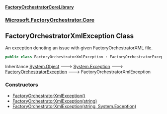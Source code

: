 #### [FactoryOrchestratorCoreLibrary](./FactoryOrchestratorCoreLibrary.md 'FactoryOrchestratorCoreLibrary')
### [Microsoft.FactoryOrchestrator.Core](./Microsoft-FactoryOrchestrator-Core.md 'Microsoft.FactoryOrchestrator.Core')
## FactoryOrchestratorXmlException Class
An exception denoting an issue with given FactoryOrchestratorXML file.  
```csharp
public class FactoryOrchestratorXmlException : FactoryOrchestratorException
```
Inheritance [System.Object](https://docs.microsoft.com/en-us/dotnet/api/System.Object 'System.Object') &#129106; [System.Exception](https://docs.microsoft.com/en-us/dotnet/api/System.Exception 'System.Exception') &#129106; [FactoryOrchestratorException](./Microsoft-FactoryOrchestrator-Core-FactoryOrchestratorException.md 'Microsoft.FactoryOrchestrator.Core.FactoryOrchestratorException') &#129106; FactoryOrchestratorXmlException  
### Constructors
- [FactoryOrchestratorXmlException()](./Microsoft-FactoryOrchestrator-Core-FactoryOrchestratorXmlException-FactoryOrchestratorXmlException().md 'Microsoft.FactoryOrchestrator.Core.FactoryOrchestratorXmlException.FactoryOrchestratorXmlException()')
- [FactoryOrchestratorXmlException(string)](./Microsoft-FactoryOrchestrator-Core-FactoryOrchestratorXmlException-FactoryOrchestratorXmlException(string).md 'Microsoft.FactoryOrchestrator.Core.FactoryOrchestratorXmlException.FactoryOrchestratorXmlException(string)')
- [FactoryOrchestratorXmlException(string, System.Exception)](./Microsoft-FactoryOrchestrator-Core-FactoryOrchestratorXmlException-FactoryOrchestratorXmlException(string_System-Exception).md 'Microsoft.FactoryOrchestrator.Core.FactoryOrchestratorXmlException.FactoryOrchestratorXmlException(string, System.Exception)')
